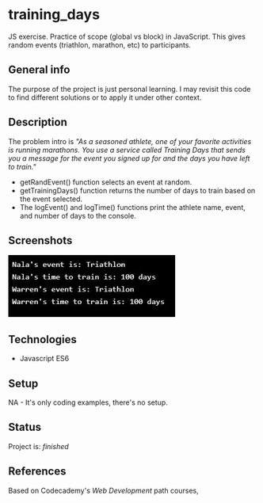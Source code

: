 # training_days
JS exercise. Practice of scope (global vs block) in JavaScript. This gives random events (triathlon, marathon, etc) to participants. 

## General info
The purpose of the project is just personal learning. I may revisit this code to find different solutions or to apply it under other context. 

## Description
The problem intro is _"As a seasoned athlete, one of your favorite activities is running marathons. You use a service called Training Days that sends you a message for the event you signed up for and the days you have left to train."_

* getRandEvent() function selects an event at random. 
* getTrainingDays() function returns the number of days to train based on the event selected. 
* The logEvent() and logTime() functions print the athlete name, event, and number of days to the console.

## Screenshots
![Example screenshot](screenshot.jpg)

## Technologies
* Javascript ES6

## Setup
NA - It's only coding examples, there's no setup.

## Status
Project is: _finished_

## References
Based on Codecademy's _Web Development_ path courses, 
